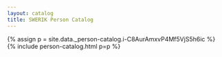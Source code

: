 ```yaml
---
layout: catalog
title: SWERIK Person Catalog
---
```

{% assign p = site.data._person-catalog.i-C8AurAmxvP4Mf5VjS5h6ic %}
{% include person-catalog.html p=p %}

